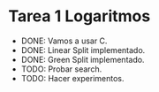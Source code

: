 # Tarea 1 Logaritmos

* DONE: Vamos a usar C.
* DONE: Linear Split implementado.
* DONE: Green Split implementado.
* TODO: Probar search.
* TODO: Hacer experimentos.

